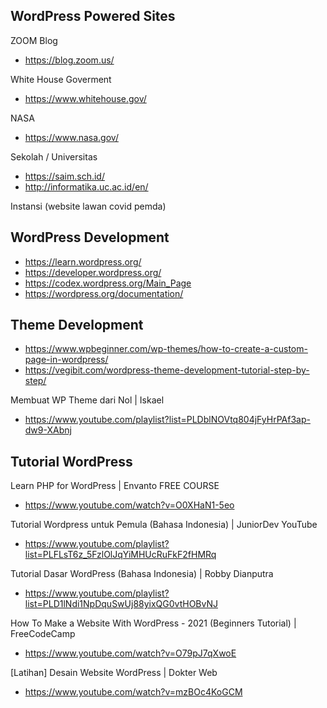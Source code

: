 ## WordPress Powered Sites

ZOOM Blog
- https://blog.zoom.us/

White House Goverment
- https://www.whitehouse.gov/

NASA
- https://www.nasa.gov/

Sekolah / Universitas
- https://saim.sch.id/ 
- http://informatika.uc.ac.id/en/

Instansi
(website lawan covid pemda)

## WordPress Development

- https://learn.wordpress.org/
- https://developer.wordpress.org/
- https://codex.wordpress.org/Main_Page
- https://wordpress.org/documentation/

## Theme Development

- https://www.wpbeginner.com/wp-themes/how-to-create-a-custom-page-in-wordpress/
- https://vegibit.com/wordpress-theme-development-tutorial-step-by-step/

Membuat WP Theme dari Nol | Iskael
- https://www.youtube.com/playlist?list=PLDblNOVtq804jFyHrPAf3ap-dw9-XAbnj

## Tutorial WordPress

Learn PHP for WordPress | Envanto FREE COURSE
- https://www.youtube.com/watch?v=O0XHaN1-5eo

Tutorial Wordpress untuk Pemula (Bahasa Indonesia) | JuniorDev YouTube
- https://www.youtube.com/playlist?list=PLFLsT6z_5FzlOlJqYiMHUcRuFkF2fHMRq

Tutorial Dasar WordPress (Bahasa Indonesia) | Robby Dianputra
- https://www.youtube.com/playlist?list=PLD1lNdi1NpDquSwUj88yixQG0vtHOBvNJ

How To Make a Website With WordPress - 2021 (Beginners Tutorial) | FreeCodeCamp
- https://www.youtube.com/watch?v=O79pJ7qXwoE

[Latihan] Desain Website WordPress |  Dokter Web
- https://www.youtube.com/watch?v=mzBOc4KoGCM
